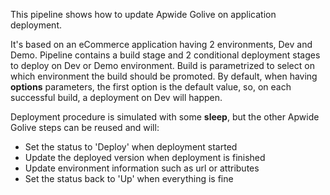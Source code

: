 This pipeline shows how to update Apwide Golive on application deployment.

It's based on an eCommerce application having 2 environments, Dev and Demo.
Pipeline contains a build stage and 2 conditional deployment stages to deploy on Dev or Demo environment. Build is parametrized
to select on which environment the build should be promoted. By default, when having **options** parameters, the first option
is the default value, so, on each successful build, a deployment on Dev will happen.

Deployment procedure is simulated with some **sleep**, but the other Apwide Golive steps can be reused and will:
* Set the status to 'Deploy' when deployment started
* Update the deployed version when deployment is finished
* Update environment information such as url or attributes
* Set the status back to 'Up' when everything is fine